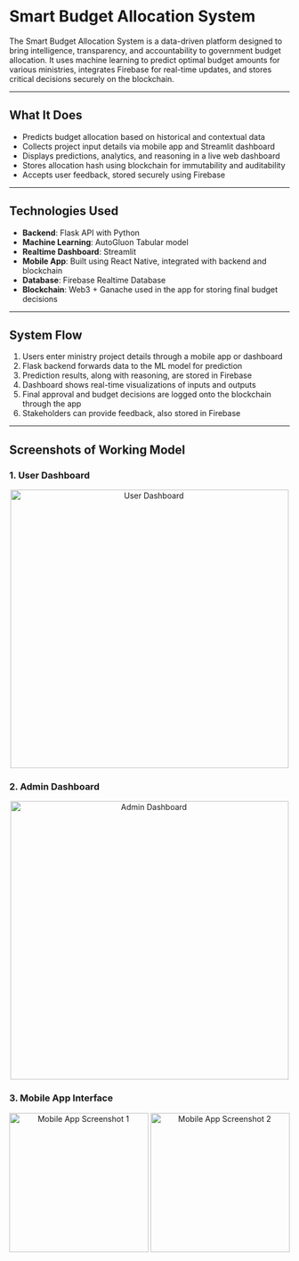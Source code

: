 # Smart Budget Allocation System

The Smart Budget Allocation System is a data-driven platform designed to bring intelligence, transparency, and accountability to government budget allocation. It uses machine learning to predict optimal budget amounts for various ministries, integrates Firebase for real-time updates, and stores critical decisions securely on the blockchain.

---

## What It Does

- Predicts budget allocation based on historical and contextual data
- Collects project input details via mobile app and Streamlit dashboard
- Displays predictions, analytics, and reasoning in a live web dashboard
- Stores allocation hash using blockchain for immutability and auditability
- Accepts user feedback, stored securely using Firebase

---

## Technologies Used

- **Backend**: Flask API with Python
- **Machine Learning**: AutoGluon Tabular model
- **Realtime Dashboard**: Streamlit
- **Mobile App**: Built using React Native, integrated with backend and blockchain
- **Database**: Firebase Realtime Database
- **Blockchain**: Web3 + Ganache used in the app for storing final budget decisions

---

## System Flow

1. Users enter ministry project details through a mobile app or dashboard  
2. Flask backend forwards data to the ML model for prediction  
3. Prediction results, along with reasoning, are stored in Firebase  
4. Dashboard shows real-time visualizations of inputs and outputs  
5. Final approval and budget decisions are logged onto the blockchain through the app  
6. Stakeholders can provide feedback, also stored in Firebase  

---
## Screenshots of Working Model

### 1. User Dashboard
<p align="center">
  <img src="https://github.com/user-attachments/assets/c3f860b8-bb5d-47d6-8c41-ffe1066b10b1" alt="User Dashboard" width="500"/>
</p>

### 2. Admin Dashboard
<p align="center">
  <img src="https://github.com/user-attachments/assets/12da38dd-b883-4856-8853-14f73a831ce3" alt="Admin Dashboard" width="500"/>
</p>

### 3. Mobile App Interface
<p align="center">
  <img src="https://github.com/user-attachments/assets/1cb4e5ac-3f34-4a95-b217-3f35dfaf26fe" alt="Mobile App Screenshot 1" width="250"/>
  <img src="https://github.com/user-attachments/assets/9b8014f2-e2e1-48fc-9b65-a04b06334ad9" alt="Mobile App Screenshot 2" width="250"/>
</p>



